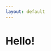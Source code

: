 ```yaml
---
layout: default
---
```

<head>
	<meta charset="UTF-8">
	<title>Test</title>
</head>
<body>
	<h1>Hello!</h1>
</body>

